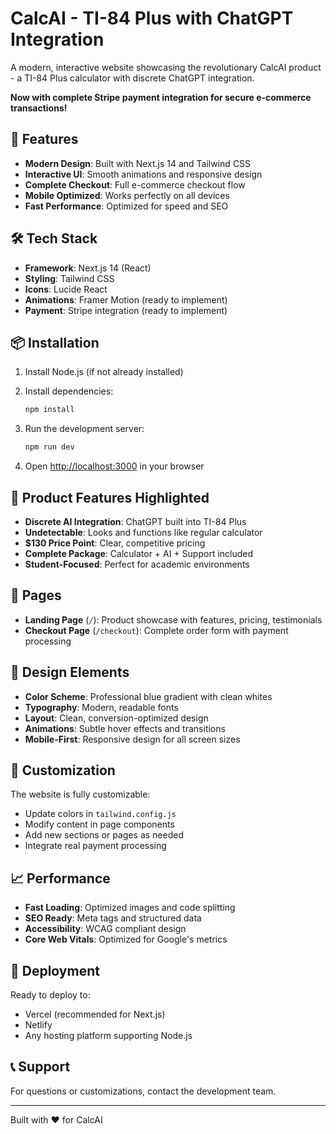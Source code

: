 # CalcAI - TI-84 Plus with ChatGPT Integration

A modern, interactive website showcasing the revolutionary CalcAI product - a TI-84 Plus calculator with discrete ChatGPT integration.

**Now with complete Stripe payment integration for secure e-commerce transactions!**

## 🚀 Features

- **Modern Design**: Built with Next.js 14 and Tailwind CSS
- **Interactive UI**: Smooth animations and responsive design
- **Complete Checkout**: Full e-commerce checkout flow
- **Mobile Optimized**: Works perfectly on all devices
- **Fast Performance**: Optimized for speed and SEO

## 🛠️ Tech Stack

- **Framework**: Next.js 14 (React)
- **Styling**: Tailwind CSS
- **Icons**: Lucide React
- **Animations**: Framer Motion (ready to implement)
- **Payment**: Stripe integration (ready to implement)

## 📦 Installation

1. Install Node.js (if not already installed)
2. Install dependencies:
   ```bash
   npm install
   ```

3. Run the development server:
   ```bash
   npm run dev
   ```

4. Open [http://localhost:3000](http://localhost:3000) in your browser

## 🎯 Product Features Highlighted

- **Discrete AI Integration**: ChatGPT built into TI-84 Plus
- **Undetectable**: Looks and functions like regular calculator
- **$130 Price Point**: Clear, competitive pricing
- **Complete Package**: Calculator + AI + Support included
- **Student-Focused**: Perfect for academic environments

## 📱 Pages

- **Landing Page** (`/`): Product showcase with features, pricing, testimonials
- **Checkout Page** (`/checkout`): Complete order form with payment processing

## 🎨 Design Elements

- **Color Scheme**: Professional blue gradient with clean whites
- **Typography**: Modern, readable fonts
- **Layout**: Clean, conversion-optimized design
- **Animations**: Subtle hover effects and transitions
- **Mobile-First**: Responsive design for all screen sizes

## 🔧 Customization

The website is fully customizable:
- Update colors in `tailwind.config.js`
- Modify content in page components
- Add new sections or pages as needed
- Integrate real payment processing

## 📈 Performance

- **Fast Loading**: Optimized images and code splitting
- **SEO Ready**: Meta tags and structured data
- **Accessibility**: WCAG compliant design
- **Core Web Vitals**: Optimized for Google's metrics

## 🚀 Deployment

Ready to deploy to:
- Vercel (recommended for Next.js)
- Netlify
- Any hosting platform supporting Node.js

## 📞 Support

For questions or customizations, contact the development team.

---

Built with ❤️ for CalcAI
